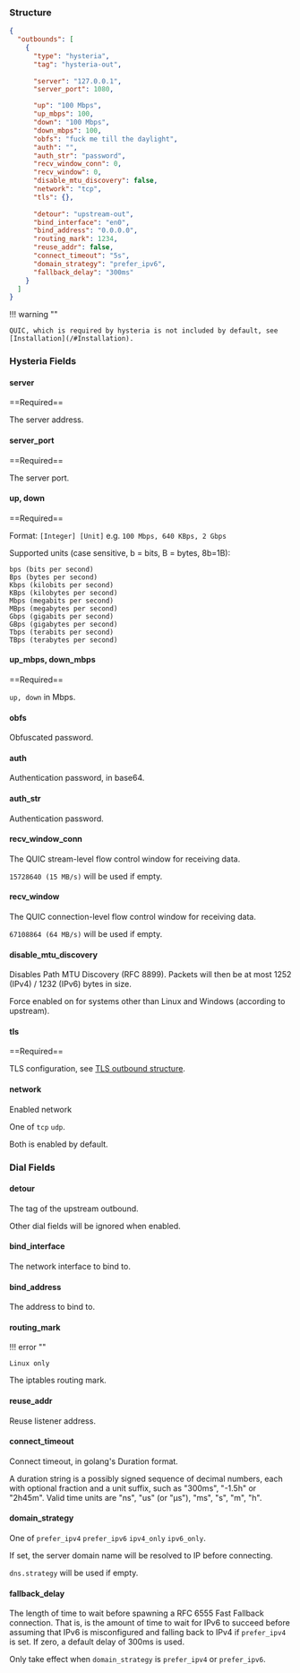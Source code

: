 ### Structure

```json
{
  "outbounds": [
    {
      "type": "hysteria",
      "tag": "hysteria-out",
      
      "server": "127.0.0.1",
      "server_port": 1080,

      "up": "100 Mbps",
      "up_mbps": 100,
      "down": "100 Mbps",
      "down_mbps": 100,
      "obfs": "fuck me till the daylight",
      "auth": "",
      "auth_str": "password",
      "recv_window_conn": 0,
      "recv_window": 0,
      "disable_mtu_discovery": false,
      "network": "tcp",
      "tls": {},
      
      "detour": "upstream-out",
      "bind_interface": "en0",
      "bind_address": "0.0.0.0",
      "routing_mark": 1234,
      "reuse_addr": false,
      "connect_timeout": "5s",
      "domain_strategy": "prefer_ipv6",
      "fallback_delay": "300ms"
    }
  ]
}
```

!!! warning ""

    QUIC, which is required by hysteria is not included by default, see [Installation](/#Installation).

### Hysteria Fields

#### server

==Required==

The server address.

#### server_port

==Required==

The server port.

#### up, down

==Required==

Format: `[Integer] [Unit]` e.g. `100 Mbps, 640 KBps, 2 Gbps`

Supported units (case sensitive, b = bits, B = bytes, 8b=1B):

    bps (bits per second)
    Bps (bytes per second)
    Kbps (kilobits per second)
    KBps (kilobytes per second)
    Mbps (megabits per second)
    MBps (megabytes per second)
    Gbps (gigabits per second)
    GBps (gigabytes per second)
    Tbps (terabits per second)
    TBps (terabytes per second)

#### up_mbps, down_mbps

==Required==

`up, down` in Mbps.

#### obfs

Obfuscated password.

#### auth

Authentication password, in base64.

#### auth_str

Authentication password.

#### recv_window_conn

The QUIC stream-level flow control window for receiving data.

`15728640 (15 MB/s)` will be used if empty.

#### recv_window

The QUIC connection-level flow control window for receiving data.

`67108864 (64 MB/s)` will be used if empty.

#### disable_mtu_discovery

Disables Path MTU Discovery (RFC 8899). Packets will then be at most 1252 (IPv4) / 1232 (IPv6) bytes in size.

Force enabled on for systems other than Linux and Windows (according to upstream).

#### tls

==Required==

TLS configuration, see [TLS outbound structure](/configuration/shared/tls/#outbound-structure).

#### network

Enabled network

One of `tcp` `udp`.

Both is enabled by default.

### Dial Fields

#### detour

The tag of the upstream outbound.

Other dial fields will be ignored when enabled.

#### bind_interface

The network interface to bind to.

#### bind_address

The address to bind to.

#### routing_mark

!!! error ""

    Linux only

The iptables routing mark.

#### reuse_addr

Reuse listener address.

#### connect_timeout

Connect timeout, in golang's Duration format.

A duration string is a possibly signed sequence of
decimal numbers, each with optional fraction and a unit suffix,
such as "300ms", "-1.5h" or "2h45m".
Valid time units are "ns", "us" (or "µs"), "ms", "s", "m", "h".

#### domain_strategy

One of `prefer_ipv4` `prefer_ipv6` `ipv4_only` `ipv6_only`.

If set, the server domain name will be resolved to IP before connecting.

`dns.strategy` will be used if empty.

#### fallback_delay

The length of time to wait before spawning a RFC 6555 Fast Fallback connection.
That is, is the amount of time to wait for IPv6 to succeed before assuming
that IPv6 is misconfigured and falling back to IPv4 if `prefer_ipv4` is set.
If zero, a default delay of 300ms is used.

Only take effect when `domain_strategy` is `prefer_ipv4` or `prefer_ipv6`.